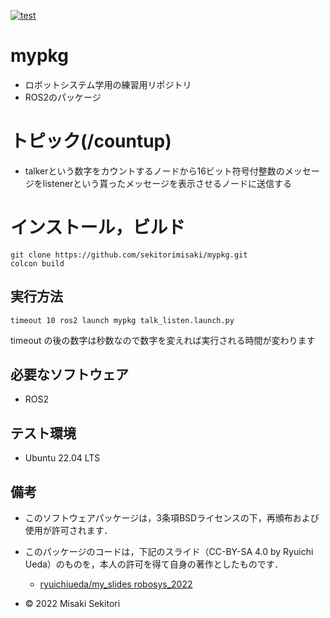 [![test](https://github.com/sekitorimisaki/mypkg/actions/workflows/test.yml/badge.svg)](https://github.com/sekitorimisaki/mypkg/actions/workflows/test.yml)
# mypkg
* ロボットシステム学用の練習用リポジトリ
* ROS2のパッケージ
# トピック(/countup)
* talkerという数字をカウントするノードから16ビット符号付整数のメッセージをlistenerという貰ったメッセージを表示させるノードに送信する
# インストール，ビルド          
```
git clone https://github.com/sekitorimisaki/mypkg.git
colcon build
```
## 実行方法
```
timeout 10 ros2 launch mypkg talk_listen.launch.py
```
timeout の後の数字は秒数なので数字を変えれば実行される時間が変わります 
## 必要なソフトウェア
* ROS2
## テスト環境
* Ubuntu 22.04 LTS
                       
## 備考                                               
* このソフトウェアパッケージは，3条項BSDライセンスの下，再頒布および使用が許可されます．
* このパッケージのコードは，下記のスライド（CC-BY-SA 4.0 by Ryuichi Ueda）のものを，本人の許可を得て自身の著作としたものです．
	* [ryuichiueda/my_slides robosys_2022](https://github.com/ryuichiueda/my_slides/tree/master/robosys_2022)

* © 2022 Misaki Sekitori
